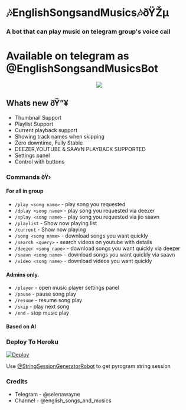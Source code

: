 <h1 align="centre">🎶EnglishSongsandMusics🎶ðŸŽµ</h1>

### A bot that can play music on telegram group's voice call

# Available on telegram as @EnglishSongsandMusicsBot

<p align="center">
  <img src="https://telegra.ph/file/cd40977754a80bcd31412.jpg">
</p>

<h2> Whats new ðŸ”¥ </h2>

- Thumbnail Support
- Playlist Support
- Current playback support
- Showing track names when skipping
- Zero downtime, Fully Stable
- DEEZER,YOUTUBE & SAAVN PLAYBACK SUPPORTED
- Settings panel
- Control with buttons

### Commands ðŸ› 
#### For all in group

- `/play <song name>` - play song you requested
- `/dplay <song name>` - play song you requested via deezer
- `/splay <song name>` - play song you requested via jio saavn
- `/playlist` - Show now playing list
- `/current` - Show now playing
- `/song <song name>` - download songs you want quickly
- `/search <query>` - search videos on youtube with details
- `/deezer <song name>` - download songs you want quickly via deezer
- `/saavn <song name>` - download songs you want quickly via saavn
- `/video <song name>` - download videos you want quickly

#### Admins only.
- `/player` - open music player settings panel
- `/pause` - pause song play
- `/resume` - resume song play
- `/skip` - play next song
- `/end` - stop music play


#### Based on AI

### Deploy To Heroku</h4>

[![Deploy](https://www.herokucdn.com/deploy/button.svg)](https://heroku.com/deploy?template=https://github.com/EnglishSongsandMusics/EnglishSongsandMusicsBotDev)

Use [@StringSessionGeneratorRobot](https://t.me/StringSessionGeneratorRobot) to get pyrogram string session

### Credits
- Telegram - @selenawayne
- Channel - @english_songs_and_musics
